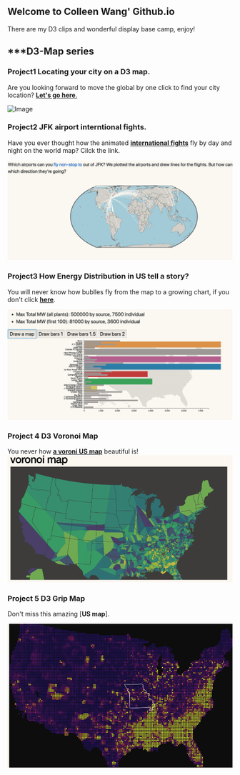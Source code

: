## Welcome to Colleen Wang' Github.io


There are my D3 clips and wonderful display base camp, enjoy!

## ***D3-Map series

### Project1  Locating your city on a D3 map.  

Are you looking forward to move the global by one click to find your city location? [**Let's go here**.](links)

![Image](links)


### Project2  JFK airport interntional fights.

Have you ever thought how the animated [**international fights**](links) fly by day and night on the world map? Cilck the link.

![Image](https://github.com/collleenwang/D3-Arrow-Line-Map/blob/master/1.png)

### Project3  How Energy Distribution in US tell a story? 

You will never know how bublles fly from the map to a growing chart, if you don't click [**here**](links). 

![Image](https://github.com/collleenwang/D3-Energy-Map/blob/master/3.png)

### Project 4 D3 Voronoi Map

You never how [**a voroni US map**](links) beautiful is! 
![Image](https://github.com/collleenwang/colleenwang.github.io/blob/master/voronoi%20map.png)

### Project 5 D3 Grip Map

Don't miss this amazing [**US map**].

![Image](https://github.com/collleenwang/colleenwang.github.io/blob/master/Grid%20Map.png)
